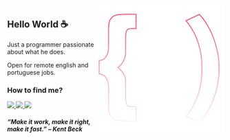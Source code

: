 <img src="logo.svg" width="300px" min-width="300px" max-width="300px" align="right" alt="Logo">

<h2>Hello World ☕</h2>

<p>Just a programmer passionate about what he does.</p>
<p>Open for remote english and portuguese jobs.</p>

<h3>How to find me?</h3> 

<div align="left">
  <a href="https://leetcode.com/gabrielmrts/" alt="LeetCode">
    <img src="https://img.shields.io/badge/-Leetcode-ff3a5e?style=for-the-badge&logo=leetcode&logoColor=FFF"/>
  </a>
  
  <a href="https://www.linkedin.com/in/sudogabriel" alt="Linkedin">
    <img src="https://img.shields.io/badge/-Linkedin-ff3a5e?style=for-the-badge&logo=Linkedin&logoColor=FFF"/>
  </a>
  
  <a href="mailto:gabrielmrts@yahoo.com" alt="Contato">
    <img src="https://img.shields.io/badge/-Yahoo%20Mail-ff3a5e?style=for-the-badge&logo=yahoo&logoColor=FFF"/>
  </a>
</div>

<h5>“Make it work, make it right, make it fast.” – <b>Kent Beck</b></h5> 
